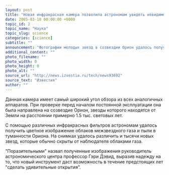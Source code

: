 ```yaml
---
layout: post
title: "Новая инфракрасная камера позволила астрономам увидеть невидимое"
date: 2005-03-10 00:00:00 +0000
topic_id: 2
topic_name: "Наука"
topic_slug: science
categories: [science]
subtitle: ""
announcement: "Фотографии молодых звезд в созвездии Орион удалось получить с помощью британского телескопа, оснащенного новой высокочувствительной инфракрасной камерой и установленного на Гавайях на вершине горы Мауна-Кеа. Об этом заявили в Британском центре астрономии и технологий в Эдинбурге."
additional_content: ""
photo_filename: ""
photo_width: 0
photo_height: 0
photo_alt: ""
source_url: "http://news.izvestia.ru/tech/news93692"
source_text: "Известия"
author: ""
---
```

Данная камера имеет самый широкий угол обзора из всех аналогичных аппаратов. При проверке перед началом постоянной эксплуатации она была направлена на созвездие Орион, звезды которого находятся от Земли на расстоянии примерно 1.5 тыс. световых лет.

С помощью различных инфракрасных фильтров астрономам удалось получить цветное изображение облаков межзвездного газа и пыли в туманности Ориона. На снимках удалось различить и тысячи новых звезд, которые обычно скрыты от наблюдателя облаками газа.

"Поразительными" назвал полученные изображения руководитель астрономического центра профессор Гэри Дэвид, выразив надежду на то, что новый инструмент даст возможность в течение предстоящих лет "сделать удивительные открытия".
